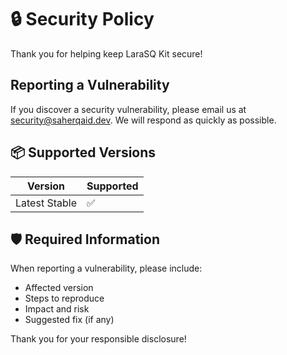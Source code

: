 # 🔒 Security Policy

Thank you for helping keep LaraSQ Kit secure!

## Reporting a Vulnerability

If you discover a security vulnerability, please email us at [security@saherqaid.dev](mailto:security@saherqaid.dev). We will respond as quickly as possible.

## 📦 Supported Versions

| Version        | Supported          |
| -------------- | ----------------- |
| Latest Stable  | ✅                |

## 🛡️ Required Information

When reporting a vulnerability, please include:

- Affected version
- Steps to reproduce
- Impact and risk
- Suggested fix (if any)

Thank you for your responsible disclosure! 
